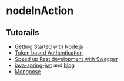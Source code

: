# nodeInAction
## Tutorails
 - [Getting Started with Node.js](https://blog.risingstack.com/node-hero-tutorial-getting-started-with-node-js/)
 - [Token based Authentication](https://scotch.io/tutorials/authenticate-a-node-js-api-with-json-web-tokens)
 - [Speed up Rest development with Swagger](https://scotch.io/tutorials/speed-up-your-restful-api-development-in-node-js-with-swagger)
 - [java-spring-jwt](https://github.com/szerhusenBC/jwt-spring-security-demo) and [blog](https://www.toptal.com/java/rest-security-with-jwt-spring-security-and-java)
 - [Mongoose](https://scotch.io/tutorials/using-mongoosejs-in-node-js-and-mongodb-applications)
